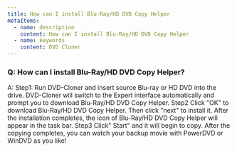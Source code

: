 ```yaml
---
title: How can I install Blu-Ray/HD DVD Copy Helper
metaItems:
  - name: description
    content: How can I install Blu-Ray/HD DVD Copy Helper
  - name: keywords
    content: DVD Cloner
---
```


### Q: How can I install Blu-Ray/HD DVD Copy Helper?

A:
Step1: Run DVD-Cloner and insert source Blu-ray or HD DVD into the drive. DVD-Cloner will switch to the Expert interface automatically and prompt you to download Blu-Ray/HD DVD Copy Helper.
Step2 Click "OK" to download Blu-Ray/HD DVD Copy Helper. Then click "next" to install it. After the installation completes, the icon of Blu-Ray/HD DVD Copy Helper will appear in the task bar.
Step3 Click" Start" and it will begin to copy.
After the copying completes, you can watch your backup movie with PowerDVD or WinDVD as you like!